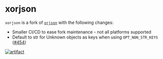 # xorjson

`xorjson` is a fork of [`orjson`](https://github.com/ijl/orjson) with the following changes:

- Smaller CI/CD to ease fork maintenance - not all platforms supported
- Default to str for Unknown objects as keys when using `OPT_NON_STR_KEYS` ([#454](https://github.com/ijl/orjson/pull/454))

[![artifact](https://github.com/timkpaine/xorjson/actions/workflows/artifact.yaml/badge.svg?branch=main&event=push)](https://github.com/timkpaine/xorjson/actions/workflows/artifact.yaml)
